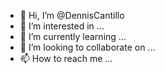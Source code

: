 - 👋 Hi, I’m @DennisCantillo
- 👀 I’m interested in ...
- 🌱 I’m currently learning ...
- 💞️ I’m looking to collaborate on ...
- 📫 How to reach me ...

<!---
DennisCantillo/DennisCantillo is a ✨ special ✨ repository because its `README.md` (this file) appears on your GitHub profile.
You can click the Preview link to take a look at your changes.
--->
